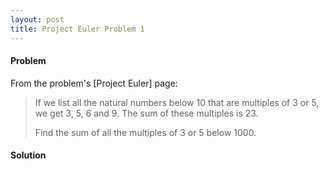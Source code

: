 ```yaml
---
layout: post
title: Project Euler Problem 1  
---
```

#### Problem 
From the problem's [Project Euler] page:
> If we list all the natural numbers below 10 that are multiples of 3 or 5, we get 3, 5, 6 and 9. The sum of these multiples is 23.
> 
> Find the sum of all the multiples of 3 or 5 below 1000.

 
#### Solution
